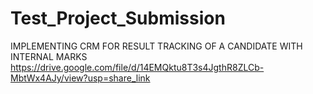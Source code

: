 # Test_Project_Submission
IMPLEMENTING CRM FOR RESULT TRACKING OF A CANDIDATE WITH INTERNAL MARKS
https://drive.google.com/file/d/14EMQktu8T3s4JgthR8ZLCb-MbtWx4AJy/view?usp=share_link
